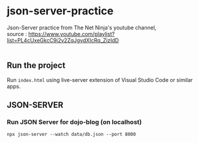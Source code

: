# json-server-practice
Json-Server practice from The Net Ninja's youtube channel,<br>
source : https://www.youtube.com/playlist?list=PL4cUxeGkcC9i2v2ZqJgydXIcRq_ZizIdD
<br><br>

## Run the project

Run `index.html` using live-server extension of Visual Studio Code or similar apps.

## JSON-SERVER

### Run JSON Server for dojo-blog (on localhost)

`npx json-server --watch data/db.json --port 8000`
